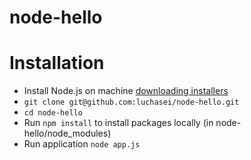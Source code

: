 node-hello
==========

# Installation

- Install Node.js on machine [downloading installers](http://nodejs.org/#download)
- ```git clone git@github.com:luchasei/node-hello.git```
- ```cd node-hello```
- Run ```npm install``` to install packages locally (in node-hello/node_modules)
- Run application ```node app.js```
